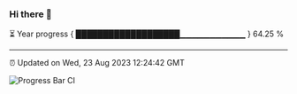 ### Hi there 👋

⏳ Year progress { ███████████████████▁▁▁▁▁▁▁▁▁▁▁ } 64.25 %

---

⏰ Updated on Wed, 23 Aug 2023 12:24:42 GMT

![Progress Bar CI](https://github.com/liununu/liununu/workflows/Progress%20Bar%20CI/badge.svg)
